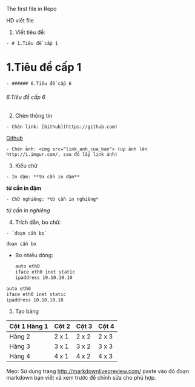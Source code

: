 The first file in Repo

HD viết file 

1. Viết tiêu đề:
```
- # 1.Tiêu đề cấp 1
```

# 1.Tiêu đề cấp 1

```
- ###### 6.Tiêu đề cấp 6
```
###### 6.Tiêu đề cấp 6

2. Chèn thông tin

```
- Chèn link: [Github](https://github.com)
```

[Github](https://github.com)

```
- Chèn ảnh: <img src="link_anh_cua_ban"> (up ảnh lên http://i.imgur.com/, sau đó lấy link ảnh)
```

3. Kiểu chữ

```
- In đậm: **từ cần in đậm**
```

**từ cần in đậm**

```
- Chữ nghiêng: *từ cần in nghiêng*
```

*từ cần in nghiêng*

4. Trích dẫn, bo chữ:

```
- `đoạn cần bo`
```

`đoạn cần bo`

- Bo nhiều dòng:

  ```sh
  auto eth0
  iface eth0 inet static
  ipaddress 10.10.10.10
  ```

```sh
auto eth0
iface eth0 inet static
ipaddress 10.10.10.10
```

5. Tạo bảng

| Cột 1 Hàng 1 | Cột 2 | Cột 3| Cột 4 |
|--------------|-------|------|-------|
| Hàng 2 | 2 x 1 | 2 x 2 | 2 x 3 | 2 x 4 |
| Hàng 3 | 3 x 1 | 3 x 2 | 3 x 3 | 3 x 4 |
| Hàng 4 | 4 x 1 | 4 x 2 | 4 x 3 | 4 x 4 |

Mẹo: Sử dụng trang http://markdownlivepreview.com/ paste vào đó đoạn markdown bạn viết và xem trước để chỉnh sửa cho phù hợp.

